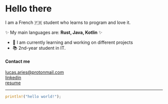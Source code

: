 # Hello there
I am a French 🇫🇷 student who learns to program and love it.

✨ My main languages are: **Rust, Java, Kotlin** ✨

- 🔭 I am currently learning and working on different projects
- 📚 2nd-year student in IT.

#### **Contact me** 

<lucas.aries@protonmail.com>  
[linkedin](https://www.linkedin.com/in/lucas-aries-85a215209/)  
[resume](https://registry.jsonresume.org/Kallu-A)

---
```rust
println!("hello world!");
```
